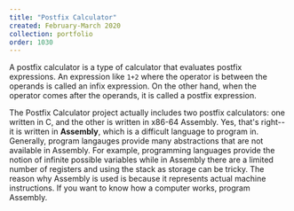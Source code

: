 ```yaml
---
title: "Postfix Calculator"
created: February-March 2020
collection: portfolio
order: 1030
---
```

 A postfix calculator is a type of calculator that evaluates postfix expressions. An expression like `1+2` where the operator is between the operands is called an infix expression. On the other hand, when the operator comes after the operands, it is called a postfix expression. 
 
 The Postfix Calculator project actually includes two postfix calculators: one written in C, and the other is written in x86-64 Assembly. Yes, that's right--it is written in **Assembly**, which is a difficult language to program in. Generally, program langauges provide many abstractions that are not available in Assembly. For example, programming languages provide the notion of infinite possible variables while in Assembly there are a limited number of registers and using the stack as storage can be tricky. The reason why Assembly is used is because it represents actual machine instructions. If you want to know how a computer works, program Assembly.
 
 
